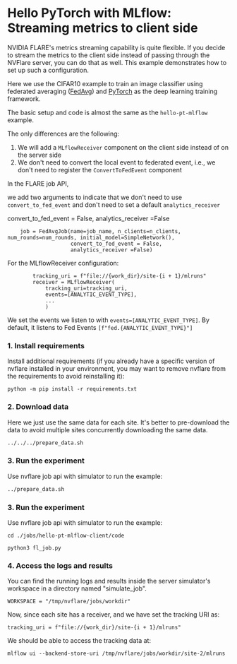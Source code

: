 # Hello PyTorch with MLflow: Streaming metrics to client side 

NVIDIA FLARE's metrics streaming capability is quite flexible. If you decide to stream the metrics to the client side instead of passing through the NVFlare server, you can do that as well. 
This example demonstrates how to set up such a configuration. 

Here we use the CIFAR10 example to train an image classifier using federated averaging ([FedAvg](https://arxiv.org/abs/1602.05629)) and [PyTorch](https://pytorch.org/) as the deep learning training framework.

The basic setup and code is almost the same as the ```hello-pt-mlflow``` example. 

The only differences are the following:
1) We will add a ```MLflowReceiver``` component on the client side instead of on the server side
2) We don't need to convert the local event to federated event, i.e., we don't need to register the ```ConvertToFedEvent``` component


In the FLARE job API, 

we add two arguments to indicate that we don't need to use ```convert_to_fed_event``` and don't need to
set a default ```analytics_receiver```

convert_to_fed_event = False,
analytics_receiver =False
```
    job = FedAvgJob(name=job_name, n_clients=n_clients, num_rounds=num_rounds, initial_model=SimpleNetwork(), 
                    convert_to_fed_event = False,
                    analytics_receiver =False)
```

For the MLflowReceiver configuration:
```
        tracking_uri = f"file://{work_dir}/site-{i + 1}/mlruns"
        receiver = MLflowReceiver(
            tracking_uri=tracking_uri,
            events=[ANALYTIC_EVENT_TYPE],
            ...
            )
```
We set the events we listen to with `events=[ANALYTIC_EVENT_TYPE]`. By default, it listens to Fed Events `[f"fed.{ANALYTIC_EVENT_TYPE}"]`

### 1. Install requirements

Install additional requirements (if you already have a specific version of nvflare installed in your environment, you may want to remove nvflare from the requirements to avoid reinstalling it):


```
python -m pip install -r requirements.txt
```
### 2. Download data

Here we just use the same data for each site. It's better to pre-download the data to avoid multiple sites concurrently downloading the same data.

```bash
../../../prepare_data.sh
```

### 3. Run the experiment

Use nvflare job api with simulator to run the example:

```bash
../prepare_data.sh
```

### 3. Run the experiment

Use nvflare job api with simulator to run the example:

```
cd ./jobs/hello-pt-mlflow-client/code

python3 fl_job.py
```

### 4. Access the logs and results

You can find the running logs and results inside the server simulator's workspace in a directory named "simulate_job".

```WORKSPACE = "/tmp/nvflare/jobs/workdir"```
  
Now, since each site has a receiver, and we have set the tracking URI as:

```tracking_uri = f"file://{work_dir}/site-{i + 1}/mlruns"```

We should be able to access the tracking data at:
```
mlflow ui --backend-store-uri /tmp/nvflare/jobs/workdir/site-2/mlruns
```

